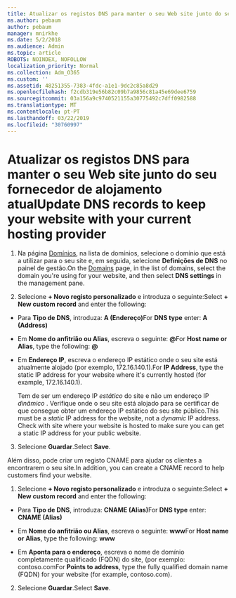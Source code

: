 ```yaml
---
title: Atualizar os registos DNS para manter o seu Web site junto do seu fornecedor de alojamento atual
ms.author: pebaum
author: pebaum
manager: mnirkhe
ms.date: 5/2/2018
ms.audience: Admin
ms.topic: article
ROBOTS: NOINDEX, NOFOLLOW
localization_priority: Normal
ms.collection: Adm_O365
ms.custom: ''
ms.assetid: 48251355-7383-4fdc-a1e1-9dc2c85a8d29
ms.openlocfilehash: f2cdb319e56b82c09b7a9856c81a45e69dee6759
ms.sourcegitcommit: 03a156a9c9740521155a30775492c7dff0982588
ms.translationtype: MT
ms.contentlocale: pt-PT
ms.lasthandoff: 03/22/2019
ms.locfileid: "30760997"
---
```

# <a name="update-dns-records-to-keep-your-website-with-your-current-hosting-provider"></a><span data-ttu-id="5e617-102">Atualizar os registos DNS para manter o seu Web site junto do seu fornecedor de alojamento atual</span><span class="sxs-lookup"><span data-stu-id="5e617-102">Update DNS records to keep your website with your current hosting provider</span></span>

1. <span data-ttu-id="5e617-103">Na página [Domínios](https://portal.office.com/adminportal/home#/Domains), na lista de domínios, selecione o domínio que está a utilizar para o seu site e, em seguida, selecione **Definições de DNS** no painel de gestão.</span><span class="sxs-lookup"><span data-stu-id="5e617-103">On the [Domains](https://portal.office.com/adminportal/home#/Domains) page, in the list of domains, select the domain you're using for your website, and then select **DNS settings** in the management pane.</span></span> 
    
2. <span data-ttu-id="5e617-104">Selecione **+ Novo registo personalizado** e introduza o seguinte:</span><span class="sxs-lookup"><span data-stu-id="5e617-104">Select **+ New custom record** and enter the following:</span></span> 
    
  - <span data-ttu-id="5e617-105">Para **Tipo de DNS**, introduza: **A (Endereço)**</span><span class="sxs-lookup"><span data-stu-id="5e617-105">For **DNS type** enter: **A (Address)**</span></span>
    
  - <span data-ttu-id="5e617-106">Em **Nome do anfitrião ou Alias**, escreva o seguinte: **@**</span><span class="sxs-lookup"><span data-stu-id="5e617-106">For **Host name or Alias**, type the following: **@**</span></span>
    
  - <span data-ttu-id="5e617-107">Em **Endereço IP**, escreva o endereço IP estático onde o seu site está atualmente alojado (por exemplo, 172.16.140.1).</span><span class="sxs-lookup"><span data-stu-id="5e617-107">For **IP Address**, type the static IP address for your website where it's currently hosted (for example, 172.16.140.1).</span></span> 
    
    <span data-ttu-id="5e617-p101">Tem de ser um endereço IP  *estático*  do site e não um endereço IP  *dinâmico*  . Verifique onde o seu site está alojado para se certificar de que consegue obter um endereço IP estático do seu site público.</span><span class="sxs-lookup"><span data-stu-id="5e617-p101">This must be a  *static*  IP address for the website, not a  *dynamic*  IP address. Check with site where your website is hosted to make sure you can get a static IP address for your public website.</span></span> 
    
3. <span data-ttu-id="5e617-110">Selecione **Guardar**.</span><span class="sxs-lookup"><span data-stu-id="5e617-110">Select **Save**.</span></span> 
    
<span data-ttu-id="5e617-111">Além disso, pode criar um registo CNAME para ajudar os clientes a encontrarem o seu site.</span><span class="sxs-lookup"><span data-stu-id="5e617-111">In addition, you can create a CNAME record to help customers find your website.</span></span>
  
1. <span data-ttu-id="5e617-112">Selecione **+ Novo registo personalizado** e introduza o seguinte:</span><span class="sxs-lookup"><span data-stu-id="5e617-112">Select **+ New custom record** and enter the following:</span></span> 
    
  - <span data-ttu-id="5e617-113">Para **Tipo de DNS**, introduza: **CNAME (Alias)**</span><span class="sxs-lookup"><span data-stu-id="5e617-113">For **DNS type** enter: **CNAME (Alias)**</span></span>
    
  - <span data-ttu-id="5e617-114">Em **Nome do anfitrião ou Alias**, escreva o seguinte: **www**</span><span class="sxs-lookup"><span data-stu-id="5e617-114">For **Host name or Alias**, type the following: **www**</span></span>
    
  - <span data-ttu-id="5e617-115">Em **Aponta para o endereço**, escreva o nome de domínio completamente qualificado (FQDN) do site, (por exemplo: contoso.com</span><span class="sxs-lookup"><span data-stu-id="5e617-115">For **Points to address**, type the fully qualified domain name (FQDN) for your website (for example, contoso.com).</span></span> 
    
2. <span data-ttu-id="5e617-116">Selecione **Guardar**.</span><span class="sxs-lookup"><span data-stu-id="5e617-116">Select **Save**.</span></span> 
    

